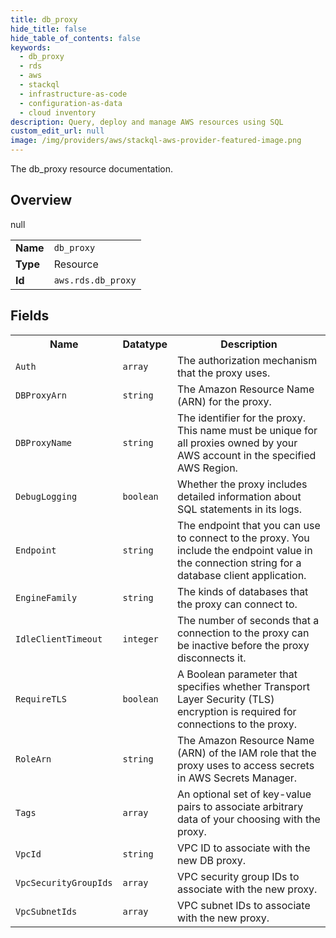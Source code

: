 ```yaml
---
title: db_proxy
hide_title: false
hide_table_of_contents: false
keywords:
  - db_proxy
  - rds
  - aws
  - stackql
  - infrastructure-as-code
  - configuration-as-data
  - cloud inventory
description: Query, deploy and manage AWS resources using SQL
custom_edit_url: null
image: /img/providers/aws/stackql-aws-provider-featured-image.png
---
```

The db_proxy resource documentation.

## Overview
<table><tbody>
<tr><td><b>Name</b></td><td><code>db_proxy</code></td></tr>
<tr><td><b>Type</b></td><td>Resource</td></tr>
null
<tr><td><b>Id</b></td><td><code>aws.rds.db_proxy</code></td></tr>
</tbody></table>

## Fields
<table><tbody>
<tr><th>Name</th><th>Datatype</th><th>Description</th></tr>
<tr><td><code>Auth</code></td><td><code>array</code></td><td>The authorization mechanism that the proxy uses.</td></tr><tr><td><code>DBProxyArn</code></td><td><code>string</code></td><td>The Amazon Resource Name (ARN) for the proxy.</td></tr><tr><td><code>DBProxyName</code></td><td><code>string</code></td><td>The identifier for the proxy. This name must be unique for all proxies owned by your AWS account in the specified AWS Region.</td></tr><tr><td><code>DebugLogging</code></td><td><code>boolean</code></td><td>Whether the proxy includes detailed information about SQL statements in its logs.</td></tr><tr><td><code>Endpoint</code></td><td><code>string</code></td><td>The endpoint that you can use to connect to the proxy. You include the endpoint value in the connection string for a database client application.</td></tr><tr><td><code>EngineFamily</code></td><td><code>string</code></td><td>The kinds of databases that the proxy can connect to.</td></tr><tr><td><code>IdleClientTimeout</code></td><td><code>integer</code></td><td>The number of seconds that a connection to the proxy can be inactive before the proxy disconnects it.</td></tr><tr><td><code>RequireTLS</code></td><td><code>boolean</code></td><td>A Boolean parameter that specifies whether Transport Layer Security (TLS) encryption is required for connections to the proxy.</td></tr><tr><td><code>RoleArn</code></td><td><code>string</code></td><td>The Amazon Resource Name (ARN) of the IAM role that the proxy uses to access secrets in AWS Secrets Manager.</td></tr><tr><td><code>Tags</code></td><td><code>array</code></td><td>An optional set of key-value pairs to associate arbitrary data of your choosing with the proxy.</td></tr><tr><td><code>VpcId</code></td><td><code>string</code></td><td>VPC ID to associate with the new DB proxy.</td></tr><tr><td><code>VpcSecurityGroupIds</code></td><td><code>array</code></td><td>VPC security group IDs to associate with the new proxy.</td></tr><tr><td><code>VpcSubnetIds</code></td><td><code>array</code></td><td>VPC subnet IDs to associate with the new proxy.</td></tr>
</tbody></table>